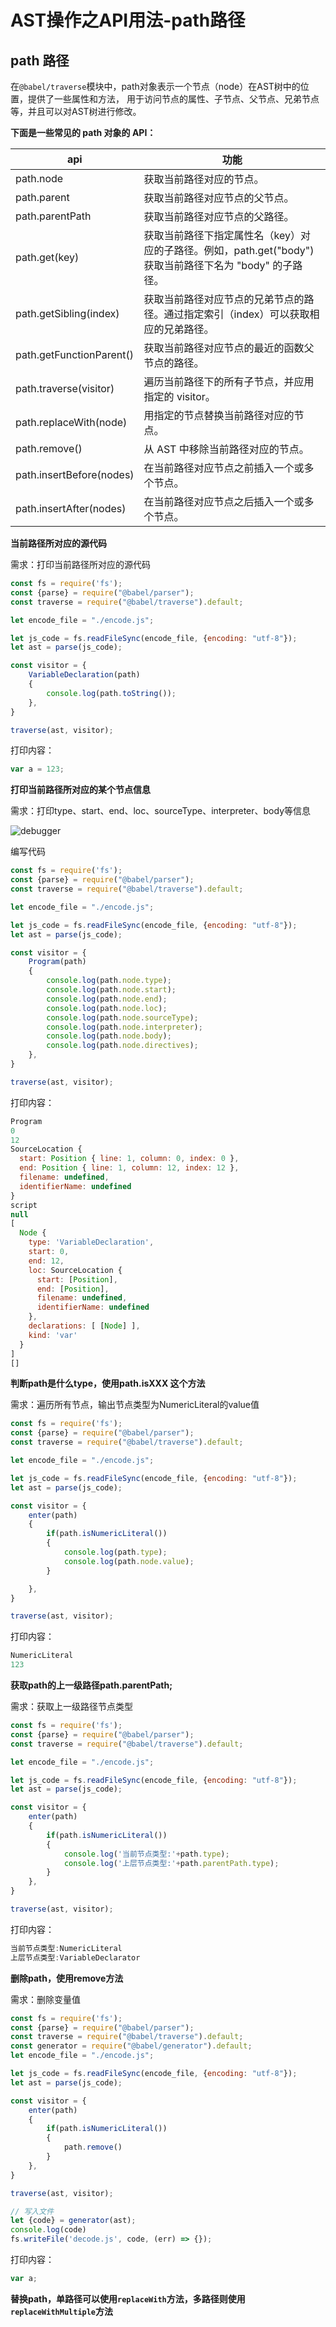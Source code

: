# AST操作之API用法-path路径

## path 路径

在`@babel/traverse`模块中，path对象表示一个节点（node）在AST树中的位置，提供了一些属性和方法，
用于访问节点的属性、子节点、父节点、兄弟节点等，并且可以对AST树进行修改。

**下面是一些常见的 path 对象的 API：**

| api                      | 功能                                                                 |
|--------------------------|--------------------------------------------------------------------|
| path.node                | 获取当前路径对应的节点。                                                       |
| path.parent              | 获取当前路径对应节点的父节点。                                                    |
| path.parentPath          | 获取当前路径对应节点的父路径。                                                    |
| path.get(key)            | 获取当前路径下指定属性名（key）对应的子路径。例如，path.get("body") 获取当前路径下名为 "body" 的子路径。 |
| path.getSibling(index)   | 获取当前路径对应节点的兄弟节点的路径。通过指定索引（index）可以获取相应的兄弟路径。                       |
| path.getFunctionParent() | 获取当前路径对应节点的最近的函数父节点的路径。                                            |
| path.traverse(visitor)   | 遍历当前路径下的所有子节点，并应用指定的 visitor。                                      |
| path.replaceWith(node)   | 用指定的节点替换当前路径对应的节点。                                                 |
| path.remove()            | 从 AST 中移除当前路径对应的节点。                                                |
| path.insertBefore(nodes) | 在当前路径对应节点之前插入一个或多个节点。                                              |
| path.insertAfter(nodes)  | 在当前路径对应节点之后插入一个或多个节点。                                              |

**当前路径所对应的源代码**

需求：打印当前路径所对应的源代码

```javascript
const fs = require('fs');
const {parse} = require("@babel/parser");
const traverse = require("@babel/traverse").default;

let encode_file = "./encode.js";

let js_code = fs.readFileSync(encode_file, {encoding: "utf-8"});
let ast = parse(js_code);

const visitor = {
    VariableDeclaration(path)
    {
        console.log(path.toString());
    },
}

traverse(ast, visitor);
```

打印内容：

```javascript
var a = 123;
```

**打印当前路径所对应的某个节点信息**

需求：打印type、start、end、loc、sourceType、interpreter、body等信息

![debugger](./img/1.png)

编写代码

```javascript
const fs = require('fs');
const {parse} = require("@babel/parser");
const traverse = require("@babel/traverse").default;

let encode_file = "./encode.js";

let js_code = fs.readFileSync(encode_file, {encoding: "utf-8"});
let ast = parse(js_code);

const visitor = {
    Program(path)
    {
        console.log(path.node.type);
        console.log(path.node.start);
        console.log(path.node.end);
        console.log(path.node.loc);
        console.log(path.node.sourceType);
        console.log(path.node.interpreter);
        console.log(path.node.body);
        console.log(path.node.directives);
    },
}

traverse(ast, visitor);
```

打印内容：

```javascript
Program
0
12
SourceLocation {
  start: Position { line: 1, column: 0, index: 0 },
  end: Position { line: 1, column: 12, index: 12 },
  filename: undefined,
  identifierName: undefined
}
script
null
[
  Node {
    type: 'VariableDeclaration',
    start: 0,
    end: 12,
    loc: SourceLocation {
      start: [Position],
      end: [Position],
      filename: undefined,
      identifierName: undefined
    },
    declarations: [ [Node] ],
    kind: 'var'
  }
]
[]
```

**判断path是什么type，使用path.isXXX 这个方法**

需求：遍历所有节点，输出节点类型为NumericLiteral的value值

```javascript
const fs = require('fs');
const {parse} = require("@babel/parser");
const traverse = require("@babel/traverse").default;

let encode_file = "./encode.js";

let js_code = fs.readFileSync(encode_file, {encoding: "utf-8"});
let ast = parse(js_code);

const visitor = {
    enter(path)
    {
        if(path.isNumericLiteral())
        {
            console.log(path.type);
            console.log(path.node.value);
        }

    },
}

traverse(ast, visitor);
```

打印内容：

```javascript
NumericLiteral
123
```

**获取path的上一级路径path.parentPath;**

需求：获取上一级路径节点类型

```javascript
const fs = require('fs');
const {parse} = require("@babel/parser");
const traverse = require("@babel/traverse").default;

let encode_file = "./encode.js";

let js_code = fs.readFileSync(encode_file, {encoding: "utf-8"});
let ast = parse(js_code);

const visitor = {
    enter(path)
    {
        if(path.isNumericLiteral())
        {
            console.log('当前节点类型:'+path.type);
            console.log('上层节点类型:'+path.parentPath.type);
        }
    },
}

traverse(ast, visitor);
```

打印内容：

```javascript
当前节点类型:NumericLiteral
上层节点类型:VariableDeclarator
```

**删除path，使用remove方法**

需求：删除变量值

```javascript
const fs = require('fs');
const {parse} = require("@babel/parser");
const traverse = require("@babel/traverse").default;
const generator = require("@babel/generator").default;
let encode_file = "./encode.js";

let js_code = fs.readFileSync(encode_file, {encoding: "utf-8"});
let ast = parse(js_code);

const visitor = {
    enter(path)
    {
        if(path.isNumericLiteral())
        {
            path.remove()
        }
    },
}

traverse(ast, visitor);

// 写入文件
let {code} = generator(ast);
console.log(code)
fs.writeFile('decode.js', code, (err) => {});
```
打印内容：

```javascript
var a;
```

**替换path，单路径可以使用`replaceWith`方法，多路径则使用`replaceWithMultiple`方法**
